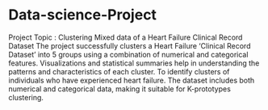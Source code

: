 # Data-science-Project
Project Topic : Clustering Mixed data of a Heart Failure Clinical Record Dataset
The project successfully clusters a Heart Failure ‘Clinical Record Dataset’ into 5 groups using a combination of numerical and categorical features.
Visualizations and statistical summaries help in understanding the patterns and characteristics of each cluster.
To identify clusters of individuals who have experienced heart failure.
The dataset includes both numerical and categorical data, making it suitable for K-prototypes clustering.



